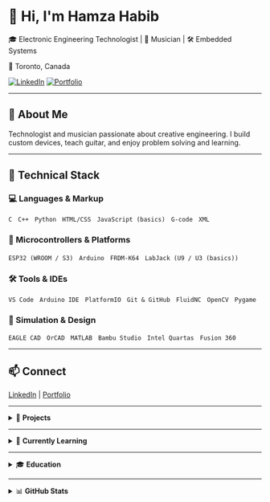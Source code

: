 # 👋 Hi, I'm Hamza Habib

🎓 Electronic Engineering Technologist | 🎸 Musician | 🛠 Embedded Systems 
 
📍 Toronto, Canada  

[![LinkedIn](https://img.shields.io/badge/LinkedIn-blue?logo=linkedin&style=flat-square)](https://www.linkedin.com/in/habib13352)
[![Portfolio](https://img.shields.io/badge/Portfolio-Visit-green?style=flat-square)](https://hhabib6.myportfolio.com)

---

## 🌟 About Me

Technologist and musician passionate about creative engineering. I build custom devices, teach guitar, and enjoy problem solving and learning.

---

## 🧰 Technical Stack

### 💻 Languages & Markup  
`C` &nbsp; `C++` &nbsp; `Python` &nbsp; `HTML/CSS` &nbsp; `JavaScript (basics)` &nbsp; `G-code` &nbsp; `XML`

### 🔌 Microcontrollers & Platforms  
`ESP32 (WROOM / S3)` &nbsp; `Arduino` &nbsp; `FRDM-K64` &nbsp; `LabJack (U9 / U3 (basics))`

### 🛠 Tools & IDEs  
`VS Code` &nbsp; `Arduino IDE` &nbsp; `PlatformIO` &nbsp; `Git & GitHub` &nbsp; `FluidNC` &nbsp; `OpenCV` &nbsp; `Pygame`

### 📐 Simulation & Design  
`EAGLE CAD` &nbsp; `OrCAD` &nbsp; `MATLAB` &nbsp; `Bambu Studio` &nbsp; `Intel Quartas` &nbsp; `Fusion 360`

---

## 📫 Connect

[LinkedIn](https://www.linkedin.com/in/habib13352) | [Portfolio](https://hhabib6.myportfolio.com)

---

<details>
  <summary>📁 <strong>Projects</strong></summary>

- 🔧 **SketchNC:** DIY CNC plotter with ESP32 + webcam  
- 🎸 **Custom Audio Gear:** Built an electric guitar & amp  
- 📦 **Inventory System:** Digital tracker in C  
- 📡 **AM/FM Systems:** AM generator & FM antenna (hardware & simulation)  
- ⚙️ **DC Motor Test Board:** LabJack U3 safety logic, speed control, direction

</details>

---

<details>
  <summary>🔧 <strong>Currently Learning</strong></summary>

- JavaScript & full-stack basics (REST, React)  
- Jekyll & GitHub Pages (custom sites)  
- Python automation (G-code, image processing)  
- ESP32 & CNC control (FluidNC, SD logging)  
- AI tools (Demucs, OpenAI API)  
- Git, testing, and embedded systems (C/C++)

</details>

---

<details>
  <summary>🎓 <strong>Education</strong></summary>

- **Seneca Polytechnic:** Adv. Diploma, Electronic Engineering Technology (2024)  
- **York University:** BFA Music (2022)

</details>

---

<details>
  <summary>📊 <strong>GitHub Stats</strong></summary>

<p align="center">
  <img src="https://github-readme-stats.vercel.app/api/top-langs/?username=habib13352&layout=compact&theme=tokyonight&hide_border=true" alt="Top Languages" />
</p>
<p align="center">
  <img src="https://github-readme-stats.vercel.app/api?username=habib13352&show_icons=true&theme=tokyonight&border_radius=15&icon_color=ff79c6&title_color=ffb86c&text_color=bd93f9&bg_color=1e1e2e" alt="GitHub Stats" />
</p>
<p align="center">
  <img src="https://github-readme-streak-stats.herokuapp.com?user=habib13352&theme=tokyonight&hide_border=true&date_format=M%20j%5B%2C%20Y%5D" alt="GitHub Streak" />
</p>

</details>

